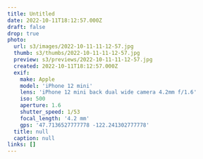 ```yaml
---
title: Untitled
date: 2022-10-11T18:12:57.000Z
draft: false
drop: true
photo:
  url: s3/images/2022-10-11-11-12-57.jpg
  thumb: s3/thumbs/2022-10-11-11-12-57.jpg
  preview: s3/previews/2022-10-11-11-12-57.jpg
  created: 2022-10-11T18:12:57.000Z
  exif:
    make: Apple
    model: 'iPhone 12 mini'
    lens: 'iPhone 12 mini back dual wide camera 4.2mm f/1.6'
    iso: 500
    aperture: 1.6
    shutter_speed: 1/53
    focal_length: '4.2 mm'
    gps: '47.7136527777778 -122.241302777778'
  title: null
  caption: null
links: []
---
```

